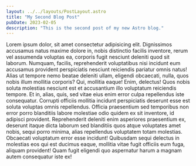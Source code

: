 ```yaml
---
layout: ../../layouts/PostLayout.astro
title: "My Second Blog Post"
pubDate: 2023-02-05
description: "This is the second post of my new Astro blog."
---
```


Lorem ipsum dolor, sit amet consectetur adipisicing elit. Dignissimos accusamus natus maxime dolore in, nobis distinctio facilis inventore, rerum vel assumenda voluptas ea, corporis fugit nesciunt deleniti quod sit laborum.
Numquam, facilis, reprehenderit voluptatibus nisi incidunt eum accusamus provident perspiciatis nesciunt reiciendis pariatur omnis natus! Alias ut tempore nemo beatae deleniti ullam, eligendi obcaecati, nulla, quos nobis illum mollitia corporis?
Qui, mollitia eaque! Enim, delectus! Quos nobis soluta molestias nesciunt est et accusantium illo voluptatum reiciendis tempore. Et in, alias, quis, sed vitae eius enim error culpa repellendus iste consequatur.
Corrupti officiis mollitia incidunt perspiciatis deserunt esse est soluta voluptas omnis repellendus. Officia praesentium sed temporibus non error porro blanditiis labore molestiae odio quidem ex sit inventore, id adipisci provident.
Reprehenderit deleniti enim asperiores praesentium ex, deserunt itaque dicta laborum sed blanditiis quos atque voluptates amet nobis, sequi porro minima, alias repellendus voluptatem totam molestias. Obcaecati voluptatum error esse incidunt!
Quibusdam sequi delectus in molestias eos qui est ducimus eaque, mollitia vitae fugit officiis eum fuga, aliquam provident! Quam fugit eligendi quo aspernatur harum a magnam autem consequatur iste ex!
